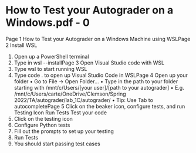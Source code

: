 # How to Test your Autograder on a Windows.pdf - 0

Page 1
How to Test your Autograder on a 
Windows Machine using WSLPage 2
Install WSL
1. Open up a PowerShell terminal
2. Type in wsl --installPage 3
Open Visual Studio code with WSL
1. Type wsl to start running WSL
2. Type code . to open up Visual Studio Code in WSLPage 4
Open up your folder • Go to File -> Open Folder… 
• Type in the path to your folder starting with /mnt/c/Users/[your user]/[path to your autograder]
• E.g. /mnt/c/Users/carte/OneDrive/Clemson/Spring 2022/TA/autograder/lab_1C/autograder/
• Tip: Use Tab to autocompletePage 5
Click on the beaker icon, configure tests, and 
run
Testing 
Icon
Run Tests
Test your code
1. Click on the testing icon
2. Configure Python tests
1. Fill out the prompts to set up your testing
3. Run Tests
4. You should start passing test cases